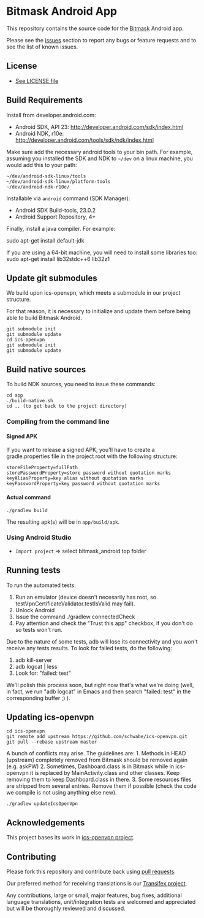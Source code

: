 # Bitmask Android App 

This repository contains the source code for the [Bitmask](https://bitmask.net/) Android app.

Please see the [issues](https://github.com/leapcode/bitmask_android/issues) section to
report any bugs or feature requests and to see the list of known issues.

## License

* [See LICENSE file](https://github.com/leapcode/bitmask_android/blob/master/LICENSE.txt)

## Build Requirements

Install from developer.android.com:

* Android SDK, API 23: http://developer.android.com/sdk/index.html
* Android NDK, r10e: http://developer.android.com/tools/sdk/ndk/index.html

Make sure add the necessary android tools to your bin path. For example, assuming you installed
the SDK and NDK to `~/dev` on a linux machine, you would add this to your path:

    ~/dev/android-sdk-linux/tools
    ~/dev/android-sdk-linux/platform-tools
    ~/dev/android-ndk-r10e/

Installable via `android` command (SDK Manager):

* Android SDK Build-tools, 23.0.2
* Android Support Repository, 4+

Finally, install a java compiler. For example:

   sudo apt-get install default-jdk

If you are using a 64-bit machine, you will need to install some libraries too:
    sudo apt-get install lib32stdc++6 lib32z1

## Update git submodules

We build upon ics-openvpn, which meets a submodule in our project structure.

For that reason, it is necessary to initialize and update them before being able to build Bitmask Android.

    git submodule init
    git submodule update
    cd ics-openvpn
    git submodule init
    git submodule update

## Build native sources

To build NDK sources, you need to issue these commands:

    cd app
    ./build-native.sh
    cd .. (to get back to the project directory)

### Compiling from the command line
#### Signed APK

If you want to release a signed APK, you'll have to create a gradle.properties file in the project root with the following structure:
    
    storeFileProperty=fullPath
    storePasswordProperty=store password without quotation marks
    keyAliasProperty=key alias without quotation marks
    keyPasswordProperty=key password without quotation marks
    
#### Actual command
    ./gradlew build

The resulting apk(s) will be in `app/build/apk`.

### Using Android Studio

* `Import project` => select bitmask_android top folder

## Running tests

To run the automated tests:
   1. Run an emulator (device doesn't necesarily has root, so testVpnCertificateValidator.testIsValid may fail).
   2. Unlock Android
   3. Issue the command ./gradlew connectedCheck
   4. Pay attention and check the "Trust this app" checkbox, if you don't do so tests won't run.

Due to the nature of some tests, adb will lose its connectivity and you won't receive any tests results. To look for failed tests, do the following:
   1. adb kill-server
   2. adb logcat | less
   3. Look for: "failed: test"

We'll polish this process soon, but right now that's what we're doing (well, in fact, we run "adb logcat" in Emacs and then search "failed: test" in the corresponding buffer ;) ).

## Updating ics-openvpn

    cd ics-openvpn
    git remote add upstream https://github.com/schwabe/ics-openvpn.git
    git pull --rebase upstream master
    
A bunch of conflicts may arise. The guidelines are: 
    1. Methods in HEAD (upstream) completely removed from Bitmask should be removed again (e.g. askPW)
    2. Sometimes, Dashboard.class is in Bitmask while in ics-openvpn it is replaced by MainActivity.class and other classes. Keep removing them to keep Dashboard.class in there.
    3. Some resources files are stripped from several entries. Remove them if possible (check the code we compile is not using anything else new).

    ./gradlew updateIcsOpenVpn
## Acknowledgements

This project bases its work in [ics-openvpn project](https://code.google.com/p/ics-openvpn/).

## Contributing

Please fork this repository and contribute back using
[pull requests](https://github.com/leapcode/leap_android/pulls).

Our preferred method for receiving translations is our [Transifex project](https://www.transifex.com/projects/p/bitmask-android).

Any contributions, large or small, major features, bug fixes, additional
language translations, unit/integration tests are welcomed and appreciated
but will be thoroughly reviewed and discussed.
